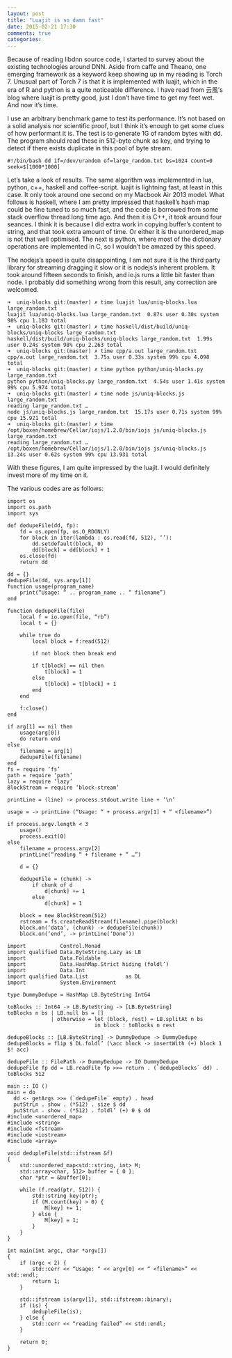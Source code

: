 ```yaml
---
layout: post
title: "Luajit is so damn fast"
date: 2015-02-21 17:30
comments: true
categories: 
---
```

Because of reading libdnn source code, I started to survey about the existing technologies around DNN. Aside from caffe and Theano, one emerging framework as a keyword keep showing up in my reading is Torch 7. Unusual part of Torch 7 is that it is implemented with luajit, which in the era of R and python is a quite noticeable difference. I have read from 云風’s blog where luajit is pretty good, just I don’t have time to get my feet wet. And now it’s time.

I use an arbitrary benchmark game to test its performance. It’s not based on a solid analysis nor scientific proof, but I think it’s enough to get some clues of how performant it is. The test is to generate 1G of random bytes with dd. The program should read these in 512-byte chunk as key, and trying to detect if there exists duplicate in this pool of byte stream.

```
#!/bin/bash dd if=/dev/urandom of=large_random.txt bs=1024 count=0 seek=$[1000*1000]
```

Let’s take a look of results. The same algorithm was implemented in lua, python, c++, haskell and coffee-script. luajit is lightning fast, at least in this case. It only took around one second on my Macbook Air 2013 model. What follows is haskell, where I am pretty impressed that haskell’s hash map could be fine tuned to so much fast, and the code is borrowed from some stack overflow thread long time ago. And then it is C++, it took around four seances. I think it is because I did extra work in copying buffer’s content to string, and that took extra amount of time. Or either it is the unordered_map is not that well optimised. The next is python, where most of the dictionary operations are implemented in C, so I wouldn’t be amazed by this speed.

The nodejs’s speed is quite disappointing, I am not sure it is the third party library for streaming dragging it slow or it is nodejs’s inherent problem. It took around fifteen seconds to finish, and io.js runs a little bit faster than node. I probably did something wrong from this result, any correction are welcomed.

```
➜  uniq-blocks git:(master) ✗ time luajit lua/uniq-blocks.lua large_random.txt
luajit lua/uniq-blocks.lua large_random.txt  0.87s user 0.30s system 98% cpu 1.183 total
➜  uniq-blocks git:(master) ✗ time haskell/dist/build/uniq-blocks/uniq-blocks large_random.txt
haskell/dist/build/uniq-blocks/uniq-blocks large_random.txt  1.99s user 0.24s system 98% cpu 2.263 total
➜  uniq-blocks git:(master) ✗ time cpp/a.out large_random.txt
cpp/a.out large_random.txt  3.75s user 0.33s system 99% cpu 4.098 total
➜  uniq-blocks git:(master) ✗ time python python/uniq-blocks.py large_random.txt
python python/uniq-blocks.py large_random.txt  4.54s user 1.41s system 99% cpu 5.974 total
➜  uniq-blocks git:(master) ✗ time node js/uniq-blocks.js large_random.txt
reading large_random.txt …
node js/uniq-blocks.js large_random.txt  15.17s user 0.71s system 99% cpu 15.921 total
➜  uniq-blocks git:(master) ✗ time /opt/boxen/homebrew/Cellar/iojs/1.2.0/bin/iojs js/uniq-blocks.js large_random.txt
reading large_random.txt …
/opt/boxen/homebrew/Cellar/iojs/1.2.0/bin/iojs js/uniq-blocks.js   13.24s user 0.62s system 99% cpu 13.931 total
```

With these figures, I am quite impressed by the luajit. I would definitely invest more of my time on it.

The various codes are as follows:

```
import os
import os.path
import sys

def dedupeFile(dd, fp):
    fd = os.open(fp, os.O_RDONLY)
    for block in iter(lambda : os.read(fd, 512), ‘’):
        dd.setdefault(block, 0)
        dd[block] = dd[block] + 1
    os.close(fd)
    return dd

dd = {}
dedupeFile(dd, sys.argv[1])
function usage(program_name)
    print(“Usage: “ .. program_name .. “ filename”)
end

function dedupeFile(file)
    local f = io.open(file, “rb”)
    local t = {}

    while true do
        local block = f:read(512)

        if not block then break end

        if t[block] == nil then
            t[block] = 1
        else
            t[block] = t[block] + 1
        end
    end

    f:close()
end

if arg[1] == nil then
    usage(arg[0])
    do return end
else
    filename = arg[1]
    dedupeFile(filename)
end
fs = require ‘fs’
path = require ‘path’
lazy = require ‘lazy’
BlockStream = require ‘block-stream’

printLine = (line) -> process.stdout.write line + ‘\n’

usage = -> printLine (“Usage: “ + process.argv[1] + “ <filename>”)

if process.argv.length < 3
    usage()
    process.exit(0)
else
    filename = process.argv[2]
    printLine(“reading “ + filename + “ …”)

    d = {}

    dedupeFile = (chunk) ->
        if chunk of d
            d[chunk] += 1
        else
            d[chunk] = 1

    block = new BlockStream(512)
    rstream = fs.createReadStream(filename).pipe(block)
    block.on(‘data’, (chunk) -> dedupeFile(chunk))
    block.on(‘end’, -> printLine(‘Done’))
```

```
import           Control.Monad
import qualified Data.ByteString.Lazy as LB
import           Data.Foldable
import           Data.HashMap.Strict hiding (foldl’)
import           Data.Int
import qualified Data.List            as DL
import           System.Environment

type DummyDedupe = HashMap LB.ByteString Int64

toBlocks :: Int64 -> LB.ByteString -> [LB.ByteString]
toBlocks n bs | LB.null bs = []
              | otherwise = let (block, rest) = LB.splitAt n bs
                            in block : toBlocks n rest

dedupeBlocks :: [LB.ByteString] -> DummyDedupe -> DummyDedupe
dedupeBlocks = flip $ DL.foldl’ (\acc block -> insertWith (+) block 1 $! acc)

dedupeFile :: FilePath -> DummyDedupe -> IO DummyDedupe
dedupeFile fp dd = LB.readFile fp >>= return . (`dedupeBlocks` dd) . toBlocks 512

main :: IO ()
main = do
  dd <- getArgs >>= (`dedupeFile` empty) . head
  putStrLn . show . (*512) . size $ dd
  putStrLn . show . (*512) . foldl’ (+) 0 $ dd
#include <unordered_map>
#include <string>
#include <fstream>
#include <iostream>
#include <array>

void dedupleFile(std::ifstream &f)
{
    std::unordered_map<std::string, int> M;
    std::array<char, 512> buffer = { 0 };
    char *ptr = &buffer[0];

    while (f.read(ptr, 512)) {
        std::string key(ptr);
        if (M.count(key) > 0) {
            M[key] += 1;
        } else {
            M[key] = 1;
        }
    }
}

int main(int argc, char *argv[])
{
    if (argc < 2) {
        std::cerr << “Usage: “ << argv[0] << “ <filename>” << std::endl;
        return 1;
    }

    std::ifstream is(argv[1], std::ifstream::binary);
    if (is) {
        dedupleFile(is);
    } else {
        std::cerr << “reading failed” << std::endl;
    }

    return 0;
}
```
